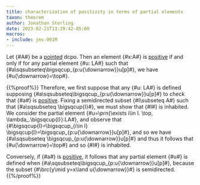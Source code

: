 ```yaml
---
title: characterization of positivity in terms of partial elements
taxon: theorem
author: Jonathan Sterling
date: 2023-02-21T13:29:42-05:00
macros:
- include: jms-001M
---
```


Let {#A#} be a [pointed](jms-001S) dcpo. Then an element {#x:A#} is [positive](jms-001M) if and only if for any partial element {#u: LA#} such that {#a\sqsubseteq\bigsqcup_{p:u{\downarrow}}u[p]#}, we have {#u{\downarrow}=\top#}.

{{%proof%}}
Therefore, we first suppose that any {#u: LA#} is defined supposing {#a\sqsubseteq\bigsqcup_{p:u{\downarrow}}u[p]#} to check that {#a#} is [positive](jms-001M). Fixing a semidirected subset {#I\subseteq A#} such that {#a\sqsubseteq \bigsqcup{I}#}, we must show that {#I#} is inhabited.
We consider the partial element {#u=\prn{\exists i\in I. \top, \lambda\_.\bigsqcup{I}}:LA#}, and observe that {#\bigsqcup{I}=\bigsqcup_{i\in I} \bigsqcup{I}=\bigsqcup_{p:u{\downarrow}}u[p]#}, and so we have {#a\sqsubseteq \bigsqcup_{p:u{\downarrow}}u[p]#} and thus it follows that {#u{\downarrow}=\top#} and so {#I#} is inhabited.

Conversely, if {#a#} is [positive](jms-001M), it follows that any partial element {#u#} is defined when {#a\sqsubseteq\bigsqcup_{p:u{\downarrow}}u[p]#}, because the subset {#\brc{y\mid y=x\land u{\downarrow}}#} is semidirected.
{{%/proof%}}
